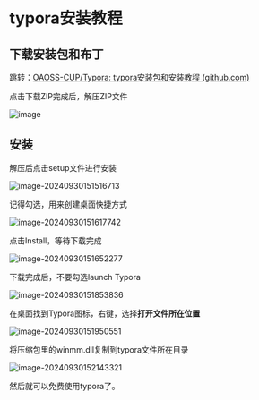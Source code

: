 # typora安装教程

## 下载安装包和布丁

跳转：[OAOSS-CUP/Typora: typora安装包和安装教程 (github.com)](https://github.com/OAOSS-CUP/Typora)

点击下载ZIP完成后，解压ZIP文件

![image](https://github.com/user-attachments/assets/a3335027-daa1-4956-a533-518de98e230b)


## 安装

解压后点击setup文件进行安装

![image-20240930151516713](https://github.com/user-attachments/assets/afd8b8c4-8d4c-4bb1-a6fe-c4886a2d8de6)

记得勾选，用来创建桌面快捷方式

![image-20240930151617742](https://github.com/user-attachments/assets/cb177e15-3902-432b-98c7-51a8c885e212)

点击Install，等待下载完成

![image-20240930151652277](https://github.com/user-attachments/assets/45e98106-0f91-4e39-8a7b-fd3b97acfa62)

下载完成后，不要勾选launch Typora

![image-20240930151853836](https://github.com/user-attachments/assets/32069226-2ae6-41df-abfc-c15bf9a1f61f)

在桌面找到Typora图标，右键，选择**打开文件所在位置**

![image-20240930151950551](https://github.com/user-attachments/assets/497d342d-7840-4469-b0dd-319b84e0f5cc)

将压缩包里的winmm.dll复制到typora文件所在目录

![image-20240930152143321](https://github.com/user-attachments/assets/086834a6-595f-47fe-8621-c217dc482feb)

然后就可以免费使用typora了。
